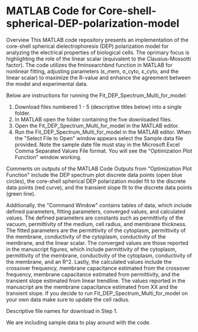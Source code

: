 # MATLAB Code for Core-shell-spherical-DEP-polarization-model
Overview
This MATLAB code repository presents an implementation of the core-shell spherical dielectrophoresis (DEP) polarization model for analyzing the electrical properties of biological cells. The oprimary focus is highlighting the role of the linear scalar (equivalent to the Clausius-Mossotti factor). The code utilizes the fminsearchbnd function in MATLAB for nonlinear fitting, adjusting parameters (ε_mem, σ_cyto, ε_cyto, and the linear scalar) to maximize the R-value and enhance the agreement between the model and experimental data.

Below are instructions for running the Fit_DEP_Spectrum_Multi_for_model:
1. Download files numbered 1 - 5 (descriptive titles below) into a single folder.
2. In MATLAB open the folder containing the five downloaded files.
3. Open the Fit_DEP_Spectrum_Multi_for_model in the MATLAB editor.
4. Run the Fit_DEP_Spectrum_Multi_for_model in the MATLAB editor. When the "Select File to Open" window appears select the Sample data file provided. Note the sample date file must stay in the Microsoft Excel Comma Separated Values File format. You will see the "Optimization Plot Function" window working.

Comments on outputs of the MATLAB Code
Outputs from "Optimization Plot Function" include the DEP spectrum plot discrete data points (open blue circles), the core-shell spherical DEP polarization model fit to the discrete data points (red curve), and the transient slope fit to the discrete data points (green line).

Additionally, the "Command Window" contains tables of data, which include defined parameters, fitting parameters, converged values, and calculated values. The defined parameters are constants such as permittivity of the vacuum, permittivity of the medium, cell radius, and membrane thickness. The fitted parameters are the permittivity of the cytoplasm, permittivity of the membrane, conductivity of the cytoplasm, conductivity of the membrane, and the linear scalar. The converged values are those reported in the manuscript figures, which include permittivity of the cytoplasm, permittivity of the membrane, conductivity of the cytoplasm, conductivity of the membrane, and an R^2. Lastly, the calculated values include the crossover frequency, membrane capacitance estimated from the crossover frequency, membrane capacitance estimated from permittivity, and the transient slope estimated from linear trendline. The values reported in the manuscript are the membrane capacitance estimated from XX and the transient slope. If you decide to run Fit_DEP_Spectrum_Multi_for_model on your own data make sure to update the cell radius.

Descriptive file names for download in Step 1.

We are including sample data to play around with the code.
